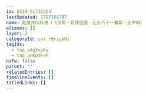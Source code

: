 ```yaml
---
id: 0338-6s7158b3
lastUpdated: 1757166787
name: 乾陵民间传说（飞凤局・乾陵怪圈・无头六十一蕃臣・无字碑）
aliases: []
layer: 2
categoryId: cat_r0rzgkOi
tagIds:
  - tag_eAgXxyKy
  - tag_onKpmFeH
nsfw: false
parent: ""
relatedEntries: []
timelineEvents: []
titledLinks: []
---
```


